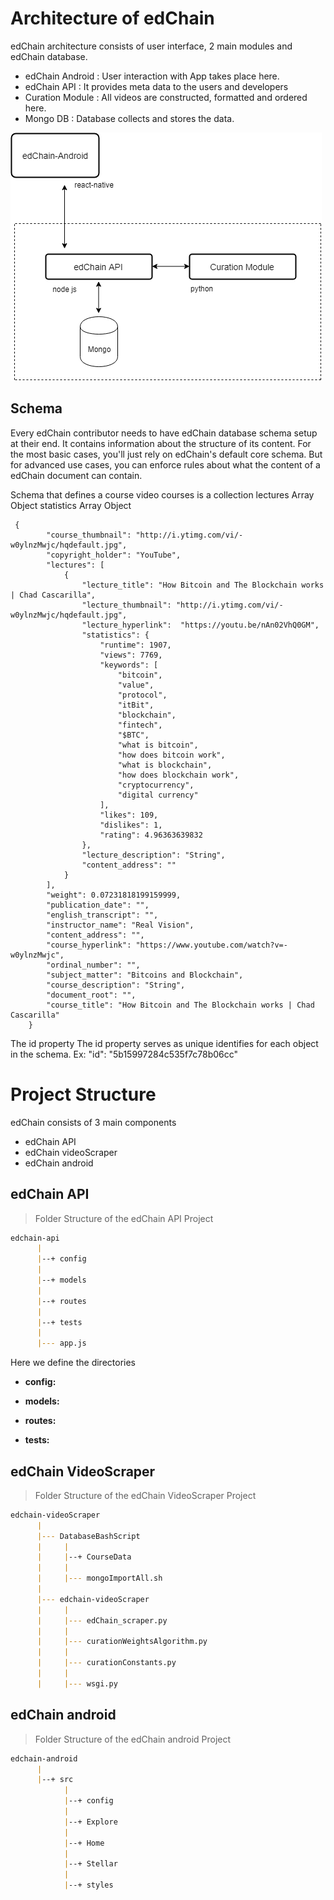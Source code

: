 # Architecture of edChain

edChain architecture consists of user interface, 2 main modules and edChain database.
* edChain Android : User interaction with App takes place here. 
* edChain API : It provides meta data to the users and developers
* Curation Module : All videos are constructed, formatted and ordered here.
* Mongo DB : Database collects and stores the data.

![Architecture Icon](https://raw.githubusercontent.com/PriyaGobburi/slate/master/source/images/edChain_Architecture1.png)



## Schema
Every edChain contributor needs to have edChain database schema setup at their end. 
It contains information about the structure of its content. For the most basic cases, you'll just rely on edChain's default core schema. But for advanced use cases, you can enforce rules about what the content of a edChain document can contain.

Schema that defines a course video
courses is a collection
lectures Array Object
statistics Array Object

```
 {     
        "course_thumbnail": "http://i.ytimg.com/vi/-w0ylnzMwjc/hqdefault.jpg",
        "copyright_holder": "YouTube",
        "lectures": [
            {
                "lecture_title": "How Bitcoin and The Blockchain works | Chad Cascarilla",
                "lecture_thumbnail": "http://i.ytimg.com/vi/-w0ylnzMwjc/hqdefault.jpg",
                "lecture_hyperlink":  "https://youtu.be/nAn02VhQ0GM",
                "statistics": {
                    "runtime": 1907,
                    "views": 7769,
                    "keywords": [
                        "bitcoin",
                        "value",
                        "protocol",
                        "itBit",
                        "blockchain",
                        "fintech",
                        "$BTC",
                        "what is bitcoin",
                        "how does bitcoin work",
                        "what is blockchain",
                        "how does blockchain work",
                        "cryptocurrency",
                        "digital currency"
                    ],
                    "likes": 109,
                    "dislikes": 1,
                    "rating": 4.96363639832
                },
                "lecture_description": "String",
                "content_address": ""
            }
        ],
        "weight": 0.07231818199159999,
        "publication_date": "",
        "english_transcript": "",
        "instructor_name": "Real Vision",
        "content_address": "",
        "course_hyperlink": "https://www.youtube.com/watch?v=-w0ylnzMwjc",
        "ordinal_number": "",
        "subject_matter": "Bitcoins and Blockchain",
        "course_description": "String",
        "document_root": "",
        "course_title": "How Bitcoin and The Blockchain works | Chad Cascarilla"
    }
```
The id property
The id property serves as unique identifies for each object in the schema.
Ex: 
"id": "5b15997284c535f7c78b06cc"

# Project Structure

edChain consists of 3 main components
* edChain API
* edChain videoScraper
* edChain android

<aside class="notice">
  
</aside>

## edChain API

> Folder Structure of the edChain API Project

```markdown
edchain-api
      |
      |--+ config
      |
      |--+ models
      |
      |--+ routes
      |
      |--+ tests
      |
      |--- app.js
```

Here we define the directories

* <strong>config:</strong>

* <strong>models:</strong>

* <strong>routes:</strong>

* <strong>tests:</strong>


## edChain VideoScraper



> Folder Structure of the edChain VideoScraper Project

```markdown
edchain-videoScraper
      |
      |--- DatabaseBashScript
      |     |
      |     |--+ CourseData
      |     |
      |     |--- mongoImportAll.sh
      |
      |--- edchain-videoScraper
      |     |
      |     |--- edChain_scraper.py
      |     |
      |     |--- curationWeightsAlgorithm.py
      |     |
      |     |--- curationConstants.py
      |     |
      |     |--- wsgi.py
```

## edChain android

> Folder Structure of the edChain android Project

```markdown
edchain-android
      |
      |--+ src
            |
            |--+ config
            |
      	    |--+ Explore
      	    |
            |--+ Home
            |
            |--+ Stellar
            |
            |--+ styles
```

